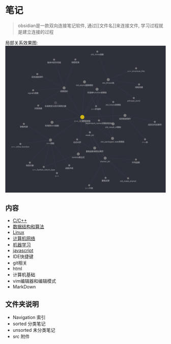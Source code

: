 # 笔记

> obsidian是一款双向连接笔记软件, 通过\[\[文件名\]\]来连接文件, 
> 学习过程就是建立连接的过程

局部关系效果图:
![screenshot](/src/Screenshot.png)


## 内容

- [C/C++](c++_and_C.md)
- [数据结构和算法](./Navigation/数据结构和算法.md)
- [Linux](./Navigation/Linux.md)
- [计算机网络](./Navigation/计算机网络.md)
- [机器学习](./Navigation/机器学习.md)
- [javascript](./Navigation/javascript.md)
- IDE快捷键
- git相关  
- html
- 计算机基础
- vim编辑器和编辑模式
- MarkDown

## 文件夹说明

- Navigation 索引
- sorted 分类笔记
- unsorted 未分类笔记
- src 附件